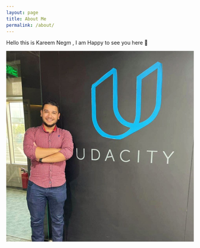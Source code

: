 ```yaml
---
layout: page
title: About Me
permalink: /about/
---
```

Hello this is Kareem Negm , I am Happy to see you here 👋

!['myphoto'](https://github.com/Kareem-negm/kareemnegm/blob/master/images/personalphoto.jpg)
